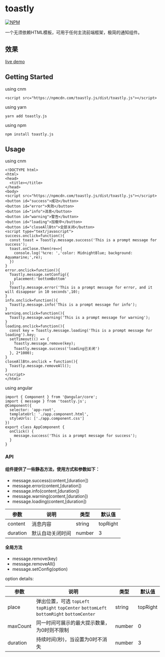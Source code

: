 # toastly
[![NPM](https://nodei.co/npm/toastly.js.png)](https://nodei.co/npm/toastly.js/)

一个无须依赖HTML模板，可用于任何主流前端框架，极简的通知组件。
## 效果
[live demo](https://alanlang.github.io/toastly/)

## Getting Started
using cnm
```
<script src="https://npmcdn.com/toastly.js/dist/toastly.js"></script>
```
using yarn 
```
yarn add toastly.js
```
using npm
```
npm install toastly.js
```

## Usage
using cnm
```
<!DOCTYPE html>
<html>
<head>
  <title></title>
</head>
<body>
<script src="https://npmcdn.com/toastly.js/dist/toastly.js"></script>
<button id="success">成功</button>
<button id="error">失败</button>
<button id="info">消息</button>
<button id="warning">警告</button>
<button id="loading">加载中</button>
<button id="closeAllBtn">全部关闭</button>
<script type="text/javascript">
success.onclick=function(){
  const toast = Toastly.message.success('This is a prompt message for success');
  toast.onClose.then(re=>{
    console.log('%cre: ','color: MidnightBlue; background: Aquamarine;',re);
  })
}
error.onclick=function(){
  Toastly.message.setConfig({
    placement:'bottomBottom'
  })
  Toastly.message.error('This is a prompt message for error, and it will disappear in 10 seconds',10);
}
info.onclick=function(){
  Toastly.message.info('This is a prompt message for info');
}
warning.onclick=function(){
  Toastly.message.warning('This is a prompt message for warning');
}
loading.onclick=function(){
  const key = Toastly.message.loading('This is a prompt message for loading').key;
  setTimeout(() => {
    Toastly.message.remove(key);
    Toastly.message.success('loading已关闭')
  }, 2*1000);
}
closeAllBtn.onclick = function(){
  Toastly.message.removeAll();
}
</script>
</html>
```
using angular
```
import { Component } from '@angular/core';
import { message } from 'toastly.js';
@Component({
  selector: 'app-root',
  templateUrl: './app.component.html',
  styleUrls: ['./app.component.css']
})
export class AppComponent {
  onClick() {
    message.success('This is a prompt message for success');
  }
}
```

### API
#### 组件提供了一些静态方法，使用方式和参数如下：
* message.success(content,[duration])
* message.error(content,[duration])
* message.info(content,[duration])
* message.warning(content,[duration])
* message.loading(content,[duration])

| 参数  | 说明                                                         | 类型   | 默认值   |
| ----- | ------------------------------------------------------------ | ------ | -------- |
| content | 消息内容 | string | topRight |
| duration | 默认自动关闭时间                           | number | 3 |

#### 全局方法
* message.remove(key)
* message.removeAll()
* message.setConfig(option)

option details:

| 参数  | 说明                                                         | 类型   | 默认值   |
| ----- | ------------------------------------------------------------ | ------ | -------- |
| place | 弹出位置，可选 `topLeft` `topRight` `topCenter` `bottomLeft` `bottomRight` `bottomCenter`  | string | topRight |
| maxCount | 同一时间可展示的最大提示数量，为0时则不限制                              | number | 0 |
| duration | 持续时间(秒)，当设置为0时不消失                           | number | 3 |